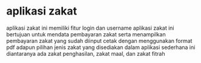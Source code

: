 # aplikasi zakat
aplikasi zakat ini memiliki fitur login dan username
aplikasi zakat ini bertujuan untuk mendata pembayaran zakat serta menampilkan pembayaran zakat yang sudah diinput cetak dengan menggunakan format pdf
adapun pilihan jenis zakat yang disediakan dalam aplikasi sederhana ini diantaranya ada zakat penghasilan, zakat maal, dan zakat fitrah
